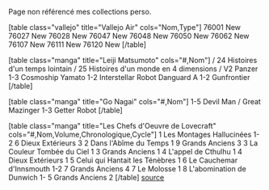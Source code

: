 Page non référencé  mes collections perso.

[table class="vallejo" title="Vallejo Air" cols="Nom,Type"]
76001	New
76027	New
76028	New
76047	New
76048	New
76050	New
76062	New
76107	New
76111	New
76120	New
[/table]

[table class="manga" title="Leiji Matsumoto" cols="#,Nom"]
/	24 Histoires d'un temps lointain
/	25 Histoires d'un monde en 4 dimensions
/	V2 Panzer
1-3	Cosmoship Yamato
1-2	Interstellar Robot Danguard A
1-2	Gunfrontier
[/table]

[table class="manga" title="Go Nagai" cols="#,Nom"]
1-5	Devil Man
/	Great Mazinger
1-3	Getter Robot
[/table]

[table class="manga" title="Les Chefs d'Oeuvre de Lovecraft" cols="#,Nom,Volume,Chronologique,Cycle"]
1	Les Montages Hallucinées	1-2	6	Dieux Extérieurs 3
2	Dans l'Abîme du Temps	1	9	Grands Anciens 3
3	La Couleur Tombée du Ciel	1	3	Grands Anciens 1
4	L'appel de Cthulhu	1	4	Dieux Extérieurs 1
5	Celui qui Hantait les Ténèbres	1
6	Le Cauchemar d'Innsmouth	1-2	7	Grands Anciens 4
7	Le Molosse	1
8	L'abomination de Dunwich	1-	5	Grands Anciens 2
[/table]
[source](https://lantredecthulhu.com/lecture/ordre-lecture-lovecraft/)

